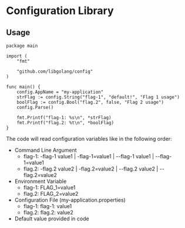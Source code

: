 # Configuration Library

## Usage


```
package main

import (
	"fmt"

	"github.com/libgolang/config"
)

func main() {
	config.AppName = "my-application"
	strFlag := config.String("flag-1", "default!", "Flag 1 usage")
	boolFlag := config.Bool("flag.2", false, "Flag 2 usage")
	config.Parse()

	fmt.Printf("flag-1: %s\n", *strFlag)
	fmt.Printf("flag.2: %t\n", *boolFlag)
}
```

The code will read configuration variables like in the following order:

- Command Line Argument
	- flag-1: -flag-1 value1 | -flag-1=value1 | --flag-1 value1 | --flag-1=value1
	- flag.2: -flag.2 value2 | -flag.2=value2 | --flag.2 value2 | --flag.2=value2
- Environment Variable
	- flag-1: FLAG\_1=value1
	- flag.2: FLAG\_2=value2
- Configuration File (my-application.properties)
	- flag-1: flag-1: value1
	- flag.2: flag.2: value2
- Default value provided in code

